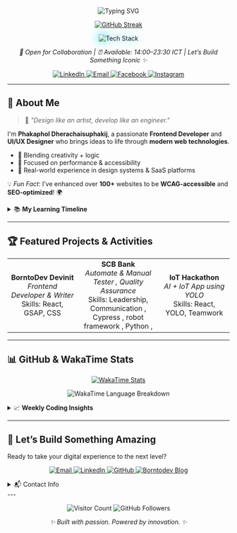 
<p align="center">
  <img src="https://readme-typing-svg.herokuapp.com?font=Orbitron&size=32&color=00EAFF&center=true&vCenter=true&width=800&lines=Phakaphol+Dherachaisuphakij;Frontend+Architect+%7C+UI%2FUX+Engineer+%7C+Animation+Technologist" alt="Typing SVG">
</p>
<p align="center">
  <a href="https://github.com/GodzK">
    <img src="https://git-hub-streak-stats.vercel.app?user=GodzK&theme=transparent&hide_border=true&background=00000000&fire=ff6bcb&ring=00eaff&currStreakNum=d4e4ff&currStreakLabel=00eaff&sideNums=d4e4ff&sideLabels=d4e4ff" alt="GitHub Streak">
  </a>
</p>
<p align="center">
  <img src="https://skillicons.dev/icons?i=js,ts,react,nextjs,nuxtjs,tailwind,mui,figma,css,html,aws,nodejs,python,go,mysql&perline=8" alt="Tech Stack" style="filter: drop-shadow(0 0 10px #00EAFF);">
</p>
<p align="center">
  <em>🚀 Open for Collaboration | ⏰ Available: 14:00–23:30 ICT | Let’s Build Something Iconic ✨</em>
</p>

<p align="center">
  <a href="https://linkedin.com/in/phakaphol">
    <img src="https://img.shields.io/badge/LinkedIn-0A66C2?style=for-the-badge&logo=linkedin&logoColor=white" alt="LinkedIn">
  </a>
  <a href="mailto:godzk25@gmail.com">
    <img src="https://img.shields.io/badge/Email-D14836?style=for-the-badge&logo=gmail&logoColor=white" alt="Email">
  </a>
  <a href="https://www.facebook.com/phakaphol.dherachaisuphakij/">
    <img src="https://img.shields.io/badge/Facebook-1877F2?style=for-the-badge&logo=facebook&logoColor=white" alt="Facebook">
  </a>
  <a href="https://www.instagram.com/pk._tcsk/">
    <img src="https://img.shields.io/badge/Instagram-E4405F?style=for-the-badge&logo=instagram&logoColor=white" alt="Instagram">
  </a>
</p>

---

## 🌟 About Me

> 🎨 *"Design like an artist, develop like an engineer."*

I'm **Phakaphol Dherachaisuphakij**, a passionate **Frontend Developer** and **UI/UX Designer** who brings ideas to life through **modern web technologies**.

- 🧠 Blending creativity + logic  
- 🚀 Focused on performance & accessibility  
- 💼 Real-world experience in design systems & SaaS platforms  

💡 *Fun Fact*: I’ve enhanced over **100+** websites to be **WCAG-accessible** and **SEO-optimized**! 🌍

<details>
  <summary>📚 <strong>My Learning Timeline</strong></summary>

- 📘 **2024** – Mastered React, Next.js, Tailwind  
- ☁️ **2025** – Diving deep into AWS, GraphQL  
- 🧪 **Now** – UI testing + Backend + design systems in Figma  
</details>

---

## 🏆 Featured Projects & Activities

<table align="center">
  <tr>
    <td align="center" width="300">
      <strong>BorntoDev Devinit</strong><br>
      <em>Frontend Developer & Writer</em><br>
      Skills: React, GSAP, CSS
    </td>
    <td align="center" width="300">
      <strong>SCB Bank</strong><br>
      <em>Automate & Manual Tester , Quality Assurance</em><br>
      Skills: Leadership, Communication , Cypress , robot framework , Python ,
    </td>
    <td align="center" width="300">
      <strong>IoT Hackathon</strong><br>
      <em>AI + IoT App using YOLO</em><br>
      Skills: React, YOLO, Teamwork
    </td>
  </tr>
</table>

---

## 📊 GitHub & WakaTime Stats

<p align="center">
  <a href="https://wakatime.com/@984daca2-1327-4d0b-b661-d23dc3c18db1">
    <img src="https://wakatime.com/badge/user/984daca2-1327-4d0b-b661-d23dc3c18db1.svg" alt="WakaTime Stats">
  </a>
</p>

<p align="center">
  <img src="https://github-readme-stats.vercel.app/api/wakatime?username=GodzK&theme=transparent&layout=compact&hide_border=true&bg_color=00000000&title_color=00eaff&text_color=d4e4ff&icon_color=ff6bcb" alt="WakaTime Language Breakdown">
</p>

<details>
  <summary>📈 <strong>Weekly Coding Insights</strong></summary>

🛠️ Improving in:
- ⚛️ React & TypeScript  
- ☁️ AWS CI/CD Pipelines  
- 🎨 UI polishing with Figma prototypes  
</details>

---

## 🚀 Let’s Build Something Amazing

Ready to take your digital experience to the next level?

<p align="center">
  <a href="mailto:godzk25@gmail.com">
    <img src="https://img.shields.io/badge/Email-D14836?style=for-the-badge&logo=gmail&logoColor=white" alt="Email">
  </a>
  <a href="https://linkedin.com/in/phakaphol">
    <img src="https://img.shields.io/badge/LinkedIn-0A66C2?style=for-the-badge&logo=linkedin&logoColor=white" alt="LinkedIn">
  </a>
  <a href="https://github.com/GodzK">
    <img src="https://img.shields.io/badge/GitHub-181717?style=for-the-badge&logo=github&logoColor=white" alt="GitHub">
  </a>
  <a href="https://www.borntodev.com/author/godzk25gmail-com/">
    <img src="https://img.shields.io/badge/Borntodev-FF5733?style=for-the-badge&logo=blogger&logoColor=white" alt="Borntodev Blog">
  </a>
</p>

<details>
  <summary>📬 Contact Info</summary>

- 📧 **Email**: godzk25@gmail.com  
- 👔 **LinkedIn**: [phakaphol](https://www.linkedin.com/in/phakaphol-dherachaisuprakij-1092ab256/)  
- 🌐 **Portfolio**: [godzk.dev](https://kmutt-phakaphol.vercel.app/)  
- 📸 **Instagram**: [@pk._tcsk](https://www.instagram.com/pk._tcsk/)  

</details>
---
<p align="center">
  <img src="https://visitor-badge.laobi.icu/badge?page_id=GodzK.GodzK" alt="Visitor Count">
  <img src="https://img.shields.io/github/followers/GodzK?label=Followers&style=social" alt="GitHub Followers">
</p>

<p align="center">
  <em>✨ Built with passion. Powered by innovation. ✨</em>
</p>

